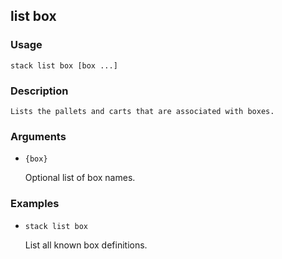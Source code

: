 ## list box

### Usage

`stack list box [box ...]`

### Description


	Lists the pallets and carts that are associated with boxes.
	
	

### Arguments

* `{box}`

   Optional list of box names.


### Examples

* `stack list box`

   List all known box definitions.



